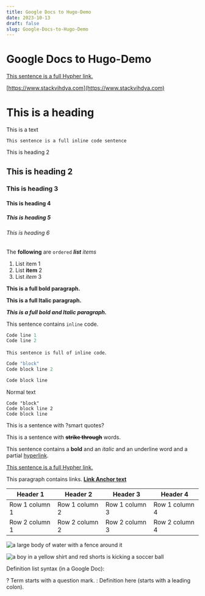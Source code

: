 ```yaml
---
title: Google Docs to Hugo-Demo
date: 2023-10-13
draft: false
slug: Google-Docs-to-Hugo-Demo
---
```


# Google Docs to Hugo-Demo


[This sentence is a full Hypher link.](https://en.wikipedia.org/wiki/Hyperlink)

[https://www.stackvihdya.com](https://www.stackvihdya.com) 

# This is a heading

This is a text

```
This sentence is a full inline code sentence
```

This is heading 2
## This is heading 2
### This is heading 3
#### This is heading 4
##### This is heading 5
<h6>This is heading 6</h6>

The **following** are `ordered` ***list*** *items*
1. List item 1
2. List **item** 2
3. List *item* 3

**This is a full bold paragraph.**

**This is a full Italic paragraph.**

***This is a full bold and Italic paragraph.***

This sentence contains `inline` code. 


```python
Code line 1
Code line 2
```




`This sentence is full of inline code`.

```python
Code "block"
Code block line 2

Code block line
```

Normal text

```
Code "block"
Code block line 2
Code block line
```

This is a sentence with ?smart quotes?

This is a sentence with **~~strike through~~** words.

This sentence contains a **bold** and an *italic* and an <span style="text - decoration: underline;">underline</span> word and a partial [hyperlink](https://en.wikipedia.org/wiki/HTTP). 

[This sentence is a full Hypher link.](https://en.wikipedia.org/wiki/Hyperlink)

This paragraph contains links. **[Link Anchor text](https://www.gdocstomarkdown.com/)**




| Header 1 | Header 2 | Header 3 | Header 4 |
| --- |  --- |  --- |  --- | 
| Row 1 column 1 | Row 1 column 2 | Row 1 column 3 | Row 1 column 4 |
| Row 2 column 1 | Row 2 column 2 | Row 2 column 3 | Row 2 column 4 |


![a large body of water with a fence around it](https://dd8o1f5343ej6.cloudfront.net/Uka-large-body-water-fence-around.jpeg)

![a boy in a yellow shirt and red shorts is kicking a soccer ball](https://dd8o1f5343ej6.cloudfront.net/NGJ-boy-yellow-shirt-red-shorts-kicking-soccer-ball.jpeg)


Definition list syntax (in a Google Doc):? Term starts with a question mark.: Definition here (starts with a leading colon).